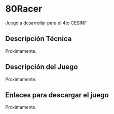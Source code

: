 # 80Racer
Juego a desarrollar para el 4to CESINF

## Descripción Técnica
Proximamente.

## Descripción del Juego
Proximamente.

## Enlaces para descargar el juego
Proximamente.
